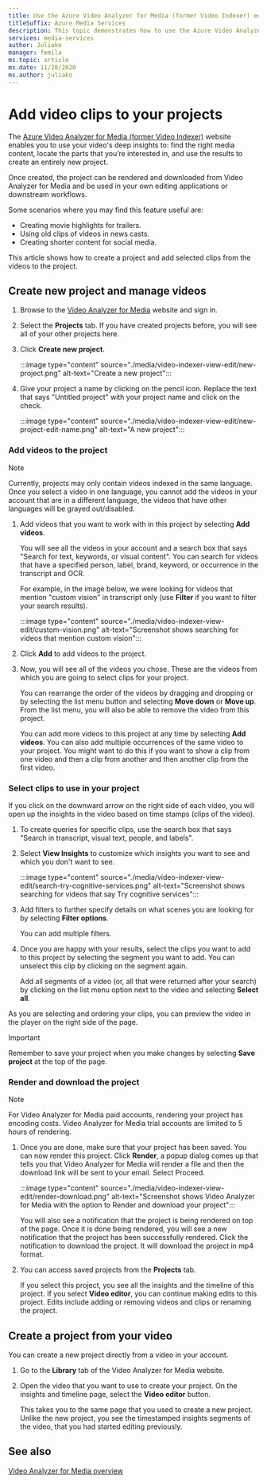 ```yaml
---
title: Use the Azure Video Analyzer for Media (former Video Indexer) editor to create projects and add video clips
titleSuffix: Azure Media Services
description: This topic demonstrates how to use the Azure Video Analyzer for Media (former Video Indexer) editor to create projects and add video clips.
services: media-services
author: Juliako
manager: femila
ms.topic: article
ms.date: 11/28/2020
ms.author: juliako
---
```


# Add video clips to your projects

The [Azure Video Analyzer for Media (former Video Indexer)](https://www.videoindexer.ai/) website enables you to use your video's deep insights to: find the right media content, locate the parts that you’re interested in, and use the results to create an entirely new project. 

Once created, the project can be rendered and downloaded from Video Analyzer for Media and be used in your own editing applications or downstream workflows.

Some scenarios where you may find this feature useful are: 

* Creating movie highlights for trailers.
* Using old clips of videos in news casts.
* Creating shorter content for social media.

This article shows how to create a project and add selected clips from the videos to the project. 

## Create new project and manage videos

1. Browse to the [Video Analyzer for Media](https://www.videoindexer.ai/) website and sign in.
1. Select the **Projects** tab. If you have created projects before, you  will see all of your other projects here.
1. Click **Create new project**.  

    :::image type="content" source="./media/video-indexer-view-edit/new-project.png" alt-text="Create a new project":::
1. Give your project a name by clicking on the pencil icon. Replace the text that says "Untitled project" with your project name and click on the check.

    :::image type="content" source="./media/video-indexer-view-edit/new-project-edit-name.png" alt-text="A new project":::
    
### Add videos to the project

> [!NOTE]
> Currently, projects may only contain videos indexed in the same language. </br>Once you select a video in one language, you cannot add the videos in your account that are in a different language, the videos that have other languages will be grayed out/disabled.

1. Add videos that you want to work with in this project by selecting **Add videos**.

    You will see all the videos in your account and a search box that says "Search for text, keywords, or visual content". You can search for videos that have a specified person, label, brand, keyword, or occurrence in the transcript and OCR.
    
    For example, in the image below, we were looking for videos that mention "custom vision" in transcript only (use **Filter** if you want to filter your search results).
    
    :::image type="content" source="./media/video-indexer-view-edit/custom-vision.png" alt-text="Screenshot shows searching for videos that mention custom vision":::
1. Click **Add** to add videos to the project.
1. Now, you will see all of the videos you chose. These are the videos from which you are going to select clips for your project.

    You can rearrange the order of the videos by dragging and dropping or by selecting the list menu button and selecting **Move down** or **Move up**. From the list menu, you will also be able to remove the video from this project. 
    
    You can add more videos to this project at any time by selecting **Add videos**. You can also add multiple occurrences of the same video to your project. You might want to do this if you want to show a clip from one video and then a clip from another and then another clip from the first video. 

### Select clips to use in your project

If you click on the downward arrow on the right side of each video, you will open up the insights in the video based on time stamps (clips of the video). 

1. To create queries for specific clips, use the search box that says "Search in transcript, visual text, people, and labels".
1. Select **View Insights** to customize which insights you want to see and which you don't want to see. 

    :::image type="content" source="./media/video-indexer-view-edit/search-try-cognitive-services.png" alt-text="Screenshot shows searching for videos that say Try cognitive services":::
1. Add filters to further specify details on what scenes you are looking for by selecting **Filter options**.

    You can add multiple filters. 
1. Once you are happy with your results, select the clips you want to add to this project by selecting the segment you want to add. You can unselect this clip by clicking on the segment again.
    
    Add all segments of a video (or, all that were returned after your search) by clicking on the list menu option next to the video and selecting **Select all**. 

As you are selecting and ordering your clips, you can preview the video in the player on the right side of the page. 

> [!IMPORTANT]
> Remember to save your project when you make changes by selecting **Save project** at the top of the page. 

### Render and download the project

> [!NOTE]
> For Video Analyzer for Media paid accounts, rendering your project has encoding costs. Video Analyzer for Media trial accounts are limited to 5 hours of rendering.

1. Once you are done, make sure that your project has been saved. You can now render this project. Click **Render**, a popup dialog comes up that tells you that Video Analyzer for Media will render a file and then the download link will be sent to your email. Select Proceed. 

    :::image type="content" source="./media/video-indexer-view-edit/render-download.png" alt-text="Screenshot shows Video Analyzer for Media with the option to Render and download your project":::
    
    You will also see a notification that the project is being rendered on top of the page. Once it is done being rendered, you will see a new notification that the project has been successfully rendered. Click the notification to download the project. It will download the project in mp4 format.
1. You can access saved projects from the **Projects** tab. 

    If you select this project, you see all the insights and the timeline of this project. If you select **Video editor**, you can continue making edits to this project. Edits include adding or removing videos and clips or renaming the project.
    
## Create a project from your video

You can create a new project directly from a video in your account. 

1. Go to the **Library** tab of the Video Analyzer for Media website.
1. Open the video that you want to use to create your project. On the insights and timeline page, select the **Video editor** button.

    This takes you to the same page that you used to create a new project. Unlike the new project, you see the timestamped insights segments of the video, that you had started editing previously.

## See also

[Video Analyzer for Media overview](video-indexer-overview.md)

